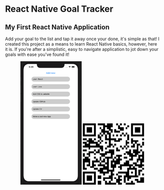 # React Native Goal Tracker

## My First React Native Application
Add your goal to the list and tap it away once your done, it's simple as that! I created this project as a means to learn React Native basics,  however, here it is. If you're after a simplistic, easy to navigate application to jot down your goals with ease you've found it!

<p align="center">
 <img src="Screenshot.png" width="200">
   <img src="QR.png" width="200">
  </p>
  

  
  
  
